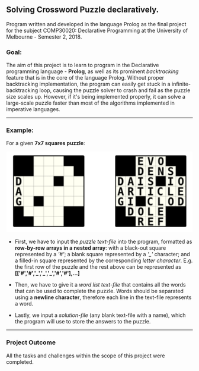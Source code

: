 ## Solving Crossword Puzzle declaratively.
Program written and developed in the language Prolog as the final project for the subject COMP30020: Declarative Programming at the University of Melbourne - Semester 2, 2018. 

### Goal:

The aim of this project is to learn to program in the Declarative programming language - **Prolog**, as well as its prominent _backtracking_ feature that is in the core of the language Prolog. Without proper backtracking implementation, the program can easily get stuck in a infinite-backtracking loop, causing the puzzle solver to crash and fail as the puzzle size scales up. However, if it's being implemented properly, it can solve a large-scale puzzle faster than most of the algorithms implemented in imperative languages. 

---

### Example:

For a given **7x7 squares puzzle**:

![puzzle](https://github.com/nickangmc/crossword-puzzle-solver/blob/master/readme-images/puzzle.png)

- First, we have to input the _puzzle text-file_ into the program, formatted as **row-by-row arrays in a nested array**: with a black-out square represented by a _'#'_; a blank square represented by a _'\_'_ character; and a filled-in square represented by the corresponding _letter character_. E.g. the first row of the puzzle and the rest above can be represented as **[['#','#','\_','\_','\_','#','#'],...]**

- Then, we have to give it a _word list text-file_ that contains all the words that can be used to complete the puzzle. Words should be separated using a **newline character**, therefore each line in the text-file represents a word.

- Lastly, we input a _solution-file_ (any blank text-file with a name), which the program will use to store the answers to the puzzle. 

---

### Project Outcome
All the tasks and challenges within the scope of this project were completed.

